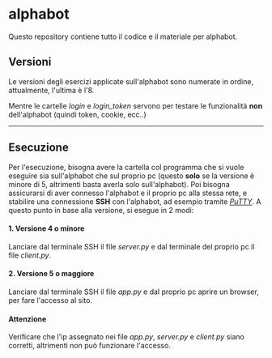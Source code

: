 # alphabot
Questo repository contiene tutto il codice e il materiale per alphabot.
## Versioni
Le versioni degli esercizi applicate sull'alphabot sono numerate in ordine, attualmente, l'ultima è l'8.

Mentre le cartelle *login* e *login_token* servono per testare le funzionalità **non** dell'alphabot (quindi token, cookie, ecc..)

---

## Esecuzione
Per l'esecuzione, bisogna avere la cartella col programma che si vuole eseguire sia sull'alphabot che sul proprio pc (questo **solo** se la versione è minore di 5, altrimenti basta averla solo sull'alphabot).
Poi bisogna assicurarsi di aver connesso l'alphabot e il proprio pc alla stessa rete, e stabilire una connessione **SSH** con l'alphabot, ad esempio tramite *[PuTTY](https://www.putty.org/)*.
A questo punto in base alla versione, si esegue in 2 modi:
#### 1. Versione 4 o minore
   Lanciare dal terminale SSH il file *server.py* e dal terminale del proprio pc il file *client.py*.
#### 2. Versione 5 o maggiore
   Lanciare dal terminale SSH il file *app.py* e dal proprio pc aprire un browser, per fare l'accesso al sito.

#### Attenzione
Verificare che l'ip assegnato nei file *app.py*, *server.py* e *client.py* siano corretti, altrimenti non può funzionare l'accesso. 
